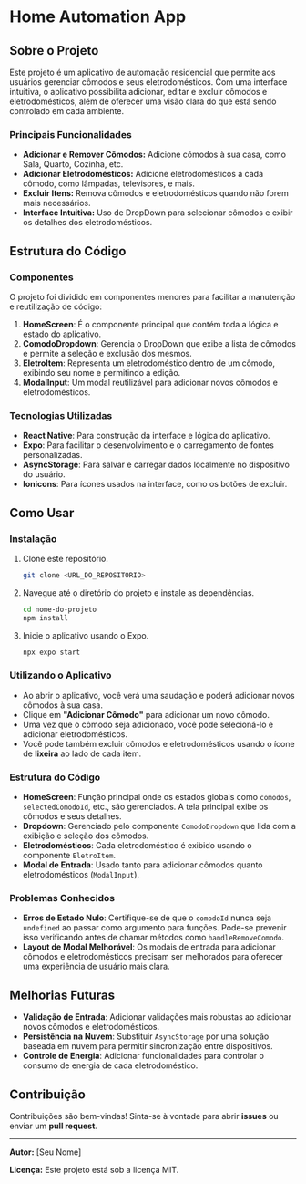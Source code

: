 
# Home Automation App

## Sobre o Projeto
Este projeto é um aplicativo de automação residencial que permite aos usuários gerenciar cômodos e seus eletrodomésticos. Com uma interface intuitiva, o aplicativo possibilita adicionar, editar e excluir cômodos e eletrodomésticos, além de oferecer uma visão clara do que está sendo controlado em cada ambiente.

### Principais Funcionalidades
- **Adicionar e Remover Cômodos:** Adicione cômodos à sua casa, como Sala, Quarto, Cozinha, etc.
- **Adicionar Eletrodomésticos:** Adicione eletrodomésticos a cada cômodo, como lâmpadas, televisores, e mais.
- **Excluir Itens:** Remova cômodos e eletrodomésticos quando não forem mais necessários.
- **Interface Intuitiva:** Uso de DropDown para selecionar cômodos e exibir os detalhes dos eletrodomésticos.

## Estrutura do Código

### Componentes
O projeto foi dividido em componentes menores para facilitar a manutenção e reutilização de código:

1. **HomeScreen**: É o componente principal que contém toda a lógica e estado do aplicativo.
2. **ComodoDropdown**: Gerencia o DropDown que exibe a lista de cômodos e permite a seleção e exclusão dos mesmos.
3. **EletroItem**: Representa um eletrodoméstico dentro de um cômodo, exibindo seu nome e permitindo a edição.
4. **ModalInput**: Um modal reutilizável para adicionar novos cômodos e eletrodomésticos.

### Tecnologias Utilizadas
- **React Native**: Para construção da interface e lógica do aplicativo.
- **Expo**: Para facilitar o desenvolvimento e o carregamento de fontes personalizadas.
- **AsyncStorage**: Para salvar e carregar dados localmente no dispositivo do usuário.
- **Ionicons**: Para ícones usados na interface, como os botões de excluir.

## Como Usar
### Instalação
1. Clone este repositório.
   ```bash
   git clone <URL_DO_REPOSITORIO>
   ```
2. Navegue até o diretório do projeto e instale as dependências.
   ```bash
   cd nome-do-projeto
   npm install
   ```
3. Inicie o aplicativo usando o Expo.
   ```bash
   npx expo start
   ```

### Utilizando o Aplicativo
- Ao abrir o aplicativo, você verá uma saudação e poderá adicionar novos cômodos à sua casa.
- Clique em **"Adicionar Cômodo"** para adicionar um novo cômodo.
- Uma vez que o cômodo seja adicionado, você pode selecioná-lo e adicionar eletrodomésticos.
- Você pode também excluir cômodos e eletrodomésticos usando o ícone de **lixeira** ao lado de cada item.

### Estrutura do Código
- **HomeScreen**: Função principal onde os estados globais como `comodos`, `selectedComodoId`, etc., são gerenciados. A tela principal exibe os cômodos e seus detalhes.
- **Dropdown**: Gerenciado pelo componente `ComodoDropdown` que lida com a exibição e seleção dos cômodos.
- **Eletrodomésticos**: Cada eletrodoméstico é exibido usando o componente `EletroItem`. 
- **Modal de Entrada**: Usado tanto para adicionar cômodos quanto eletrodomésticos (`ModalInput`).

### Problemas Conhecidos
- **Erros de Estado Nulo**: Certifique-se de que o `comodoId` nunca seja `undefined` ao passar como argumento para funções. Pode-se prevenir isso verificando antes de chamar métodos como `handleRemoveComodo`.
- **Layout de Modal Melhorável**: Os modais de entrada para adicionar cômodos e eletrodomésticos precisam ser melhorados para oferecer uma experiência de usuário mais clara.

## Melhorias Futuras
- **Validação de Entrada**: Adicionar validações mais robustas ao adicionar novos cômodos e eletrodomésticos.
- **Persistência na Nuvem**: Substituir `AsyncStorage` por uma solução baseada em nuvem para permitir sincronização entre dispositivos.
- **Controle de Energia**: Adicionar funcionalidades para controlar o consumo de energia de cada eletrodoméstico.

## Contribuição
Contribuições são bem-vindas! Sinta-se à vontade para abrir **issues** ou enviar um **pull request**.

---

**Autor:** [Seu Nome]

**Licença:** Este projeto está sob a licença MIT.
